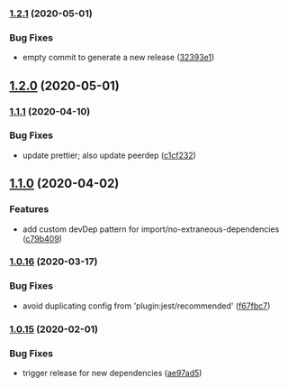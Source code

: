 ### [1.2.1](https://github.com/GoProperly/eslint-config-properly-base/compare/v1.2.0...v1.2.1) (2020-05-01)


### Bug Fixes

* empty commit to generate a new release ([32393e1](https://github.com/GoProperly/eslint-config-properly-base/commit/32393e1bed847b80ac587b0140c4b908c6b81e09))

## [1.2.0](https://github.com/GoProperly/eslint-config-properly-base/compare/v1.1.1...v1.2.0) (2020-05-01)

### [1.1.1](https://github.com/GoProperly/eslint-config-properly-base/compare/v1.1.0...v1.1.1) (2020-04-10)


### Bug Fixes

* update prettier; also update peerdep ([c1cf232](https://github.com/GoProperly/eslint-config-properly-base/commit/c1cf232393944e9d23a3c0503016880c7cfe947a))

## [1.1.0](https://github.com/GoProperly/eslint-config-properly-base/compare/v1.0.16...v1.1.0) (2020-04-02)

### Features

- add custom devDep pattern for import/no-extraneous-dependencies ([c79b409](https://github.com/GoProperly/eslint-config-properly-base/commit/c79b409de03bcadde5613c6e342ed778ef7ffab7))

### [1.0.16](https://github.com/GoProperly/eslint-config-properly-base/compare/v1.0.15...v1.0.16) (2020-03-17)

### Bug Fixes

- avoid duplicating config from 'plugin:jest/recommended' ([f67fbc7](https://github.com/GoProperly/eslint-config-properly-base/commit/f67fbc7e834d59261a5e3f8763ec8c2cc13f63ad))

### [1.0.15](https://github.com/GoProperly/eslint-config-properly-base/compare/v1.0.14...v1.0.15) (2020-02-01)

### Bug Fixes

- trigger release for new dependencies ([ae97ad5](https://github.com/GoProperly/eslint-config-properly-base/commit/ae97ad5c85a513c311c7765125121f642434369a))
